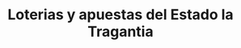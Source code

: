 ---
title: "Loterias y apuestas del Estado la Tragantia"
url: /cazorla/loterias-y-apuestas-del-estado-la-tragantia/
shop: Lotterie
---